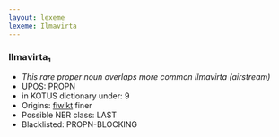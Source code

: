 ```yaml
---
layout: lexeme
lexeme: Ilmavirta
---
```


###  Ilmavirta₁

* _This rare proper noun overlaps more common *Ilmavirta* (airstream)_
* UPOS:  PROPN
* in KOTUS dictionary under:  9
* Origins: [fiwikt](https://fi.wiktionary.org/wiki/Ilmavirta) finer 
* Possible NER class:  LAST
* Blacklisted:  PROPN-BLOCKING

